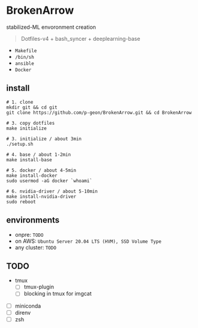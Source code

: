 # BrokenArrow

stabilized-ML envoronment creation

> Dotfiles-v4 + bash_syncer + deeplearning-base

- `Makefile`
- `/bin/sh`
- `ansible`
- `Docker`


## install 

```
# 1. clone
mkdir git && cd git
git clone https://github.com/p-geon/BrokenArrow.git && cd BrokenArrow

# 3. copy dotfiles
make initialize

# 3. initialize / about 3min
./setup.sh

# 4. base / about 1-2min
make install-base

# 5. docker / about 4-5min
make install-docker
sudo usermod -aG docker `whoami`

# 6. nvidia-driver / about 5-10min
make install-nvidia-driver
sudo reboot
```

## environments

- onpre: `TODO`
- on AWS: `Ubuntu Server 20.04 LTS (HVM), SSD Volume Type`
- any cluster: `TODO`


## TODO

- tmux
  - [ ] tmux-plugin
  - [ ] blocking in tmux for imgcat
- [ ] miniconda
- [ ] direnv 
- [ ] zsh